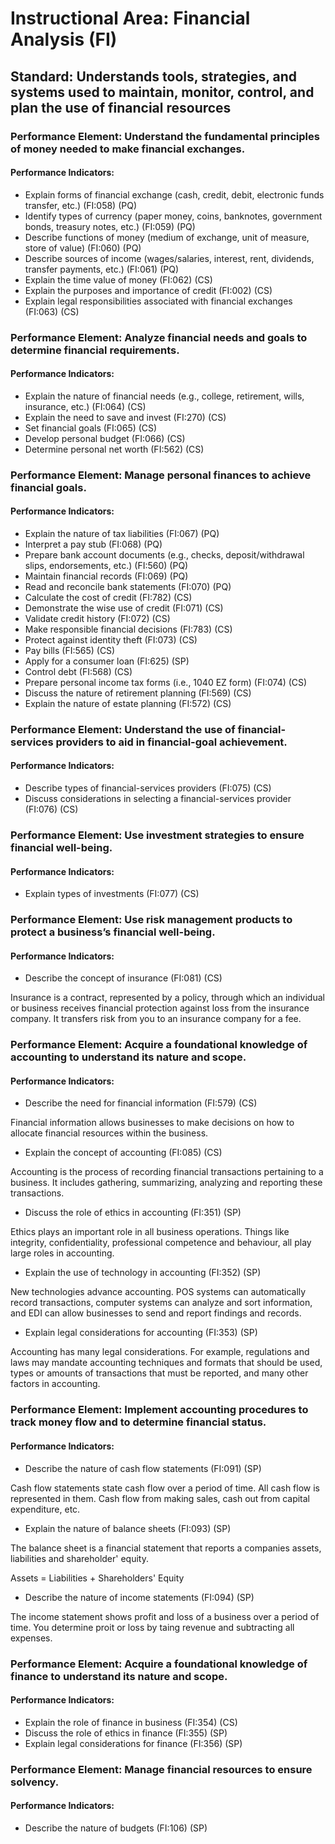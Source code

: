 # Instructional Area: Financial Analysis (FI)

## Standard: Understands tools, strategies, and systems used to maintain, monitor, control, and plan the use of financial resources

### Performance Element: Understand the fundamental principles of money needed to make financial exchanges.

#### Performance Indicators:

* Explain forms of financial exchange (cash, credit, debit, electronic funds transfer, etc.) (FI:058) (PQ)
* Identify types of currency (paper money, coins, banknotes, government bonds, treasury notes, etc.) (FI:059) (PQ)
* Describe functions of money (medium of exchange, unit of measure, store of value) (FI:060) (PQ)
* Describe sources of income (wages/salaries, interest, rent, dividends, transfer payments, etc.) (FI:061) (PQ)
* Explain the time value of money (FI:062) (CS)
* Explain the purposes and importance of credit (FI:002) (CS)
* Explain legal responsibilities associated with financial exchanges (FI:063) (CS)

### Performance Element: Analyze financial needs and goals to determine financial requirements.

#### Performance Indicators:

* Explain the nature of financial needs (e.g., college, retirement, wills, insurance, etc.) (FI:064) (CS)
* Explain the need to save and invest (FI:270) (CS)
* Set financial goals (FI:065) (CS)
* Develop personal budget (FI:066) (CS)
* Determine personal net worth (FI:562) (CS)

### Performance Element: Manage personal finances to achieve financial goals.

#### Performance Indicators:

* Explain the nature of tax liabilities (FI:067) (PQ)
* Interpret a pay stub (FI:068) (PQ)
* Prepare bank account documents (e.g., checks, deposit/withdrawal slips, endorsements, etc.) (FI:560) (PQ)
* Maintain financial records (FI:069) (PQ)
* Read and reconcile bank statements (FI:070) (PQ)
* Calculate the cost of credit (FI:782) (CS)
* Demonstrate the wise use of credit (FI:071) (CS)
* Validate credit history (FI:072) (CS)
* Make responsible financial decisions (FI:783) (CS)
* Protect against identity theft (FI:073) (CS)
* Pay bills (FI:565) (CS)
* Apply for a consumer loan (FI:625) (SP)
* Control debt (FI:568) (CS)
* Prepare personal income tax forms (i.e., 1040 EZ form) (FI:074) (CS)
* Discuss the nature of retirement planning (FI:569) (CS)
* Explain the nature of estate planning (FI:572) (CS)

### Performance Element: Understand the use of financial-services providers to aid in financial-goal achievement.

#### Performance Indicators:

* Describe types of financial-services providers (FI:075) (CS)
* Discuss considerations in selecting a financial-services provider (FI:076) (CS)

### Performance Element: Use investment strategies to ensure financial well-being.

#### Performance Indicators:

* Explain types of investments (FI:077) (CS)

### Performance Element: Use risk management products to protect a business’s financial well-being.

#### Performance Indicators:

* Describe the concept of insurance (FI:081) (CS)

Insurance is a contract, represented by a policy, through which an individual or business receives financial protection against loss from the insurance company.
It transfers risk from you to an insurance company for a fee.

### Performance Element: Acquire a foundational knowledge of accounting to understand its nature and scope.

#### Performance Indicators:

* Describe the need for financial information (FI:579) (CS)

Financial information allows businesses to make decisions on how to allocate financial resources within the business.

* Explain the concept of accounting (FI:085) (CS)

Accounting is the process of recording financial transactions pertaining to a business. 
It includes gathering, summarizing, analyzing and reporting these transactions.

* Discuss the role of ethics in accounting (FI:351) (SP)

Ethics plays an important role in all business operations.
Things like integrity, confidentiality, professional competence and behaviour, all play large roles in accounting.

* Explain the use of technology in accounting (FI:352) (SP)

New technologies advance accounting.
POS systems can automatically record transactions, computer systems can analyze and sort information, and EDI can allow businesses to send and report findings and records.

* Explain legal considerations for accounting (FI:353) (SP)

Accounting has many legal considerations.
For example, regulations and laws may mandate accounting techniques and formats that should be used, types or amounts of transactions that must be reported, and many other factors in accounting.

### Performance Element: Implement accounting procedures to track money flow and to determine financial status.

#### Performance Indicators:

* Describe the nature of cash flow statements (FI:091) (SP)

Cash flow statements state cash flow over a period of time.
All cash flow is represented in them.
Cash flow from making sales, cash out from capital expenditure, etc.

* Explain the nature of balance sheets (FI:093) (SP)

The balance sheet is a financial statement that reports a companies assets, liabilities and shareholder' equity.

Assets = Liabilities + Shareholders' Equity

* Describe the nature of income statements (FI:094) (SP)

The income statement shows profit and loss of a business over a period of time.
You determine proit or loss by taing revenue and subtracting all expenses.

### Performance Element: Acquire a foundational knowledge of finance to understand its nature and scope.

#### Performance Indicators:

* Explain the role of finance in business (FI:354) (CS)
* Discuss the role of ethics in finance (FI:355) (SP)
* Explain legal considerations for finance (FI:356) (SP)

### Performance Element: Manage financial resources to ensure solvency.

#### Performance Indicators:

* Describe the nature of budgets (FI:106) (SP)

